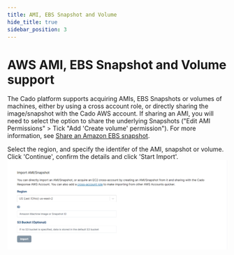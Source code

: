 ```yaml
---
title: AMI, EBS Snapshot and Volume
hide_title: true
sidebar_position: 3
---
```

# AWS AMI, EBS Snapshot and Volume support
The Cado platform supports acquiring AMIs, EBS Snapshots or volumes of machines, either by using a cross account role, or directly sharing the image/snapshot with the Cado AWS account.  If sharing an AMI, you will need to select the option to share the underlying Snapshots ("Edit AMI Permissions" > Tick "Add 'Create volume' permission"). For more information, see [Share an Amazon EBS snapshot](https://docs.aws.amazon.com/AWSEC2/latest/UserGuide/ebs-modifying-snapshot-permissions.html).

Select the region, and specify the identifer of the AMI, snapshot or volume. Click 'Continue', confirm the details and click 'Start Import'.
![AWS AMI](/img/aws-ami.png)